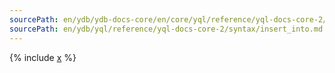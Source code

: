 ```yaml
---
sourcePath: en/ydb/ydb-docs-core/en/core/yql/reference/yql-docs-core-2/syntax/insert_into.md
sourcePath: en/ydb/yql/reference/yql-docs-core-2/syntax/insert_into.md
---
```



{% include [x](_includes/insert_into.md) %}

